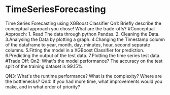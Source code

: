 # TimeSeriesForecasting
Time Series Forecasting using XGBoost Classifier
Qn1: Briefly describe the conceptual approach you chose! What are the trade-offs?
#Conceptual Approach:
    1. Read The data through python Pandas.
    2. Cleaning the Data.
    3.Analysing the Data by plotting a graph.
    4.Changing the Timestamp column of the dataframe to year, month, day, minutes, hour, second separate columns.
    5.Fitting the model in a XGBoost Classifier for prediction.
    6.Predicting the output of the test data.
    7.Plotting the time series test data.
#Trade Off:
Qn2: What's the model performance?
The accuracy on the test split of the training dataset is 99.15%.

QN3: What's the runtime performance? What is the complexity? Where are the bottlenecks?
Qn4: If you had more time, what improvements would you make, and in what order of priority?

